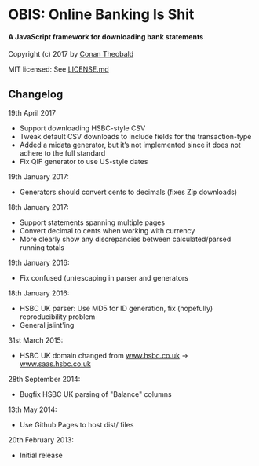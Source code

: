 OBIS: Online Banking Is Shit
==============================

#### A JavaScript framework for downloading bank statements

Copyright (c) 2017 by [Conan Theobald](mailto:me[at]conans[dot]co[dot]uk)

MIT licensed: See [LICENSE.md](LICENSE.md)

## Changelog

19th April 2017
- Support downloading HSBC-style CSV
- Tweak default CSV downloads to include fields for the transaction-type
- Added a midata generator, but it’s not implemented since it does not adhere to the full standard
- Fix QIF generator to use US-style dates

19th January 2017:
- Generators should convert cents to decimals (fixes Zip downloads)

18th January 2017:
- Support statements spanning multiple pages
- Convert decimal to cents when working with currency
- More clearly show any discrepancies between calculated/parsed running totals

19th January 2016:
- Fix confused (un)escaping in parser and generators

18th January 2016:
- HSBC UK parser: Use MD5 for ID generation, fix (hopefully) reproducibility problem
- General jslint'ing

31st March 2015:
- HSBC UK domain changed from www.hsbc.co.uk -> www.saas.hsbc.co.uk

28th September 2014:
- Bugfix HSBC UK parsing of "Balance" columns

13th May 2014:
- Use Github Pages to host dist/ files

20th February 2013:
- Initial release
